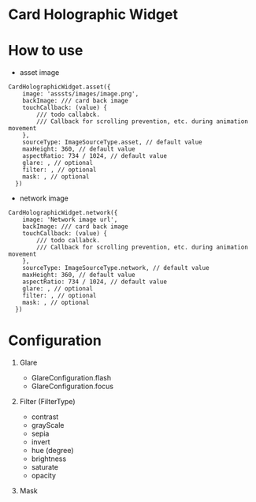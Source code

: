# Card Holographic Widget

# How to use
- asset image
````
CardHolographicWidget.asset({
    image: 'asssts/images/image.png',
    backImage: /// card back image
    touchCallback: (value) {
        /// todo callabck. 
        /// Callback for scrolling prevention, etc. during animation movement
    },
    sourceType: ImageSourceType.asset, // default value
    maxHeight: 360, // default value
    aspectRatio: 734 / 1024, // default value
    glare: , // optional
    filter: , // optional
    mask: , // optional
  })
````

- network image
````
CardHolographicWidget.network({
    image: 'Network image url',
    backImage: /// card back image
    touchCallback: (value) {
        /// todo callabck.
        /// Callback for scrolling prevention, etc. during animation movement
    },
    sourceType: ImageSourceType.network, // default value
    maxHeight: 360, // default value
    aspectRatio: 734 / 1024, // default value
    glare: , // optional
    filter: , // optional
    mask: , // optional
  })
````

# Configuration
1. Glare
   - GlareConfiguration.flash
   - GlareConfiguration.focus

2. Filter (FilterType)
   - contrast
   - grayScale
   - sepia
   - invert
   - hue (degree)
   - brightness
   - saturate
   - opacity
3. Mask